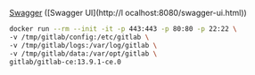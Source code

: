 
[Swagger](http://localhost:8080/v2/api-docs) ([Swagger UI](http://l	ocalhost:8080/swagger-ui.html))


```sh
docker run --rm --init -it -p 443:443 -p 80:80 -p 22:22 \
-v /tmp/gitlab/config:/etc/gitlab \
-v /tmp/gitlab/logs:/var/log/gitlab \
-v /tmp/gitlab/data:/var/opt/gitlab \
gitlab/gitlab-ce:13.9.1-ce.0
```

